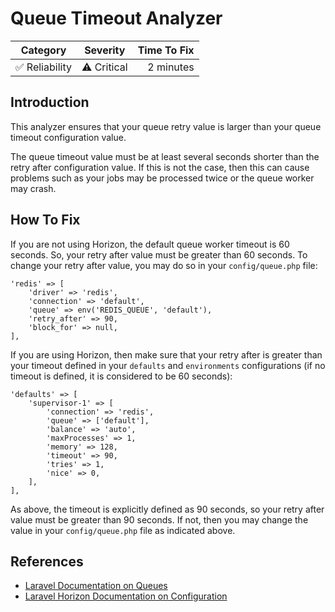 # Queue Timeout Analyzer

| Category       | Severity   | Time To Fix  |
| -------------  |:----------:| ------------:|
| :white_check_mark: Reliability | ⚠️ Critical | 2 minutes    |

## Introduction

This analyzer ensures that your queue retry value is larger than your queue timeout configuration value.

The queue timeout value must be at least several seconds shorter than the retry after configuration value. If this is not the case, then this can cause problems such as your jobs may be processed twice or the queue worker may crash.

## How To Fix

If you are not using Horizon, the default queue worker timeout is 60 seconds. So, your retry after value must be greater than 60 seconds. To change your retry after value, you may do so in your `config/queue.php` file:

```php{5}
'redis' => [
    'driver' => 'redis',
    'connection' => 'default',
    'queue' => env('REDIS_QUEUE', 'default'),
    'retry_after' => 90,
    'block_for' => null,
],
```

If you are using Horizon, then make sure that your retry after is greater than your timeout defined in your `defaults` and `environments` configurations (if no timeout is defined, it is considered to be 60 seconds):

```php{8}
'defaults' => [
    'supervisor-1' => [
        'connection' => 'redis',
        'queue' => ['default'],
        'balance' => 'auto',
        'maxProcesses' => 1,
        'memory' => 128,
        'timeout' => 90,
        'tries' => 1,
        'nice' => 0,
    ],
],
```

As above, the timeout is explicitly defined as 90 seconds, so your retry after value must be greater than 90 seconds. If not, then you may change the value in your `config/queue.php` file as indicated above.

## References

- [Laravel Documentation on Queues](https://laravel.com/docs/queues#job-expiration)
- [Laravel Horizon Documentation on Configuration](https://laravel.com/docs/horizon#configuration)